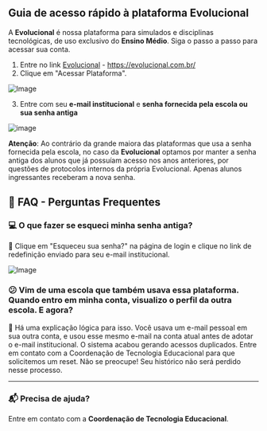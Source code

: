 ## Guia de acesso rápido à plataforma Evolucional ##

A **Evolucional** é nossa plataforma para simulados e disciplinas tecnológicas, de uso exclusivo do **Ensino Médio**. Siga o passo a passo para acessar sua conta.

1. Entre no link [Evolucional](https://evolucional.com.br/) - https://evolucional.com.br/
2. Clique em "Acessar Plataforma".

![Image](https://i.imgur.com/dYgT0KX.png)

3. Entre com seu **e-mail institucional** e **senha fornecida pela escola ou sua senha antiga**

![image](https://i.imgur.com/pctBkIf.png)

**Atenção**: Ao contrário da grande maiora das plataformas que usa a senha fornecida pela escola, no caso da **Evolucional** optamos por manter a senha antiga dos alunos que já possuíam acesso nos anos anteriores, por questões de protocolos internos da própria Evolucional. Apenas alunos ingressantes receberam a nova senha. 

## 🏢 FAQ - Perguntas Frequentes ##

### 💻 O que fazer se esqueci minha senha antiga? ###
🔹 Clique em "Esqueceu sua senha?" na página de login e clique no link de redefinição enviado para seu e-mail institucional.

![Image](https://i.imgur.com/FhUCX6e.png)

### 😕 Vim de uma escola que também usava essa plataforma. Quando entro em minha conta, visualizo o perfil da outra escola. E agora? ###
🔹 Há uma explicação lógica para isso. Você usava um e-mail pessoal em sua outra conta, e usou esse mesmo e-mail na conta atual antes de adotar o e-mail institucional. O sistema acabou gerando acessos duplicados. Entre em contato com a Coordenação de Tecnologia Educacional para que solicitemos um reset. Não se preocupe! Seu histórico não será perdido nesse processo.

---
### 📬 Precisa de ajuda? ###
Entre em contato com a **Coordenação de Tecnologia Educacional**.
